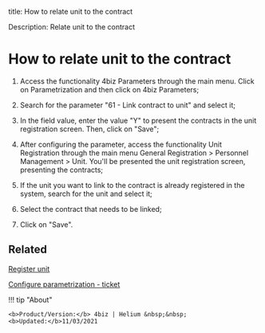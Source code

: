 title: How to relate unit to the contract

Description: Relate unit to the contract

# How to relate unit to the contract

1.	Access the functionality 4biz Parameters through the main menu. Click on Parametrization and then click on 4biz Parameters;

2.	Search for the parameter "61 - Link contract to unit" and select it;

3.	In the field value, enter the value "Y" to present the contracts in the unit registration screen. Then, click on "Save";

4.	After configuring the parameter, access the functionality Unit Registration through the main menu General Registration > Personnel Management > Unit. You'll be presented the unit registration screen, presenting the contracts; 

5.	If the unit you want to link to the contract is already registered in the system, search for the unit and select it;

6.	Select the contract that needs to be linked;

7.	Click on "Save".


Related
-------

[Register unit](/en-us/4biz-helium/platform-administration/region-and-language/register-unit.html)

[Configure parametrization - ticket](/en-us/4biz-helium/platform-administration/parameters-list/configure-parametrization-ticket.html)



!!! tip "About"

    <b>Product/Version:</b> 4biz | Helium &nbsp;&nbsp;
    <b>Updated:</b>11/03/2021
